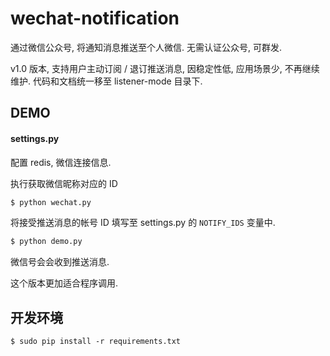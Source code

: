 # wechat-notification

通过微信公众号, 将通知消息推送至个人微信. 无需认证公众号, 可群发.

v1.0 版本, 支持用户主动订阅 / 退订推送消息, 因稳定性低, 应用场景少, 不再继续维护.
代码和文档统一移至 listener-mode 目录下.

## DEMO

#### settings.py

配置 redis, 微信连接信息.

执行获取微信昵称对应的 ID

```python 
$ python wechat.py
```

将接受推送消息的帐号 ID 填写至 settings.py 的 `NOTIFY_IDS` 变量中.

```python
$ python demo.py
```

微信号会会收到推送消息.

这个版本更加适合程序调用.

## 开发环境

```shell
$ sudo pip install -r requirements.txt
```
